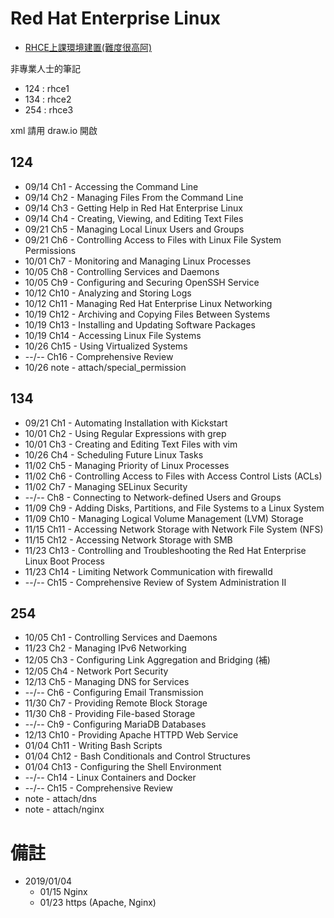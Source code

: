 # Red Hat Enterprise Linux

- [RHCE上課環境建置(難度很高阿)](https://www.linkedin.com/pulse/setup-linux-rhcsa-rhce-lab-using-virtualization-ravi-kumar)

非專業人士的筆記

- 124 : rhce1
- 134 : rhce2
- 254 : rhce3

xml 請用 draw.io 開啟


## 124

- 09/14 Ch1  - Accessing the Command Line
- 09/14 Ch2  - Managing Files From the Command Line
- 09/14 Ch3  - Getting Help in Red Hat Enterprise Linux
- 09/14 Ch4  - Creating, Viewing, and Editing Text Files
- 09/21 Ch5  - Managing Local Linux Users and Groups
- 09/21 Ch6  - Controlling Access to Files with Linux File System Permissions
- 10/01 Ch7  - Monitoring and Managing Linux Processes
- 10/05 Ch8  - Controlling Services and Daemons
- 10/05 Ch9  - Configuring and Securing OpenSSH Service
- 10/12 Ch10 - Analyzing and Storing Logs
- 10/12 Ch11 - Managing Red Hat Enterprise Linux Networking
- 10/19 Ch12 - Archiving and Copying Files Between Systems
- 10/19 Ch13 - Installing and Updating Software Packages
- 10/19 Ch14 - Accessing Linux File Systems
- 10/26 Ch15 - Using Virtualized Systems
- --/-- Ch16 - Comprehensive Review
- 10/26 note - attach/special_permission

## 134

- 09/21 Ch1  - Automating Installation with Kickstart
- 10/01 Ch2  - Using Regular Expressions with grep
- 10/01 Ch3  - Creating and Editing Text Files with vim
- 10/26 Ch4  - Scheduling Future Linux Tasks
- 11/02 Ch5  - Managing Priority of Linux Processes
- 11/02 Ch6  - Controlling Access to Files with Access Control Lists (ACLs)
- 11/02 Ch7  - Managing SELinux Security
- --/-- Ch8  - Connecting to Network-defined Users and Groups
- 11/09 Ch9  - Adding Disks, Partitions, and File Systems to a Linux System
- 11/09 Ch10 - Managing Logical Volume Management (LVM) Storage
- 11/15 Ch11 - Accessing Network Storage with Network File System (NFS)
- 11/15 Ch12 - Accessing Network Storage with SMB
- 11/23 Ch13 - Controlling and Troubleshooting the Red Hat Enterprise Linux Boot Process
- 11/23 Ch14 - Limiting Network Communication with firewalld
- --/-- Ch15 - Comprehensive Review of System Administration II


## 254

- 10/05 Ch1  - Controlling Services and Daemons
- 11/23 Ch2  - Managing IPv6 Networking
- 12/05 Ch3  - Configuring Link Aggregation and Bridging (補)
- 12/05 Ch4  - Network Port Security
- 12/13 Ch5  - Managing DNS for Services
- --/-- Ch6  - Configuring Email Transmission
- 11/30 Ch7  - Providing Remote Block Storage
- 11/30 Ch8  - Providing File-based Storage
- --/-- Ch9  - Configuring MariaDB Databases
- 12/13 Ch10 - Providing Apache HTTPD Web Service
- 01/04 Ch11 - Writing Bash Scripts
- 01/04 Ch12 - Bash Conditionals and Control Structures
- 01/04 Ch13 - Configuring the Shell Environment
- --/-- Ch14 - Linux Containers and Docker
- --/-- Ch15 - Comprehensive Review
- note - attach/dns
- note - attach/nginx


# 備註

- 2019/01/04
    - 01/15 Nginx
    - 01/23 https (Apache, Nginx)